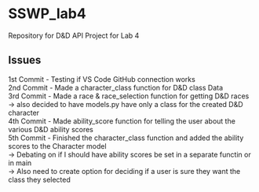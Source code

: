 # SSWP_lab4
Repository for D&amp;D API Project for Lab 4

## Issues
1st Commit - Testing if VS Code GitHub connection works<br>
2nd Commit - Made a character_class function for D&D class Data<br>
3rd Commit - Made a race & race_selection function for getting D&D races<br>
    -> also decided to have models.py have only a class for the created D&D character<br>
4th Commit - Made ability_score function for telling the user about the various D&D ability scores<br>
5th Commit - Finished the character_class function and added the ability scores to the Character model<br>
    -> Debating on if I should have ability scores be set in a separate functin or in main<br>
    -> Also need to create option for deciding if a user is sure they want the class they selected<br>